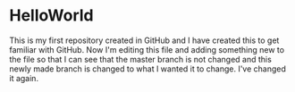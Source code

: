 # HelloWorld
This is my first repository created in GitHub and I have created this to get familiar with GitHub.
Now I'm editing this file and adding something new to the file so that I can see that the master branch is not changed and this newly made branch is changed to what I wanted it to change. I've changed it again.
